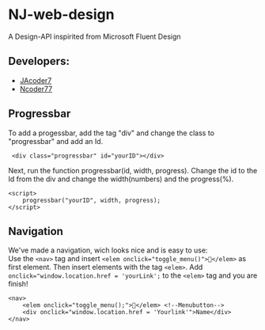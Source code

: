 # NJ-web-design

A Design-API inspirited from Microsoft Fluent Design

## Developers:
* [JAcoder7](https://github.com/JAcoder7 "go to his github-accont")
* [Ncoder77](https://github.com/Ncoder77 "go to his github-accont")

## Progressbar

To add a progessbar, add the tag "div" and change the class to "progressbar" and add an Id.  

```
 <div class="progressbar" id="yourID"></div>
```

Next, run the function progressbar(id, width, progress).
Change the id to the Id from the div and change the width(numbers) and the progress(%).

```
<script>
    progressbar("yourID", width, progress);
</script>
```

## Navigation

We've made a navigation, wich looks nice and is easy to use:  
Use the ```<nav>``` tag and insert ```<elem onclick="toggle_menu()"></elem>``` as first element. Then insert elements with the tag ```<elem>```.
Add  ```onclick="window.location.href = 'yourLink';``` to the ```<elem>``` tag and you are finish!

```
<nav>
    <elem onclick="toggle_menu();"></elem> <!--Menubutton-->
    <div onclick="window.location.href = 'Yourlink'">Name</div>
</nav>
```